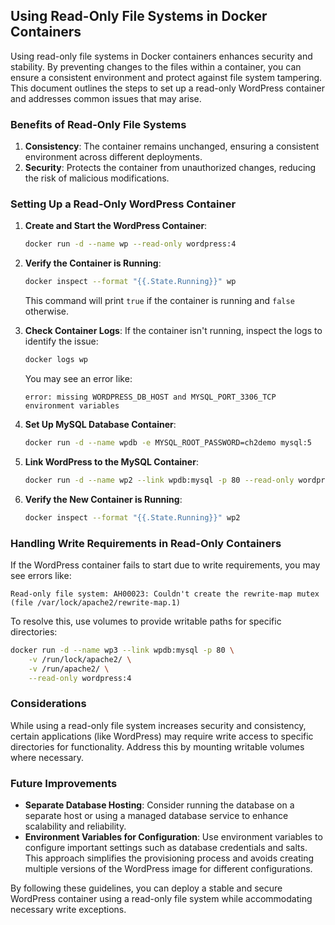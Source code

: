 ## Using Read-Only File Systems in Docker Containers

Using read-only file systems in Docker containers enhances security and stability. By preventing changes to the files within a container, you can ensure a consistent environment and protect against file system tampering. This document outlines the steps to set up a read-only WordPress container and addresses common issues that may arise.

### Benefits of Read-Only File Systems

1. **Consistency**: The container remains unchanged, ensuring a consistent environment across different deployments.
2. **Security**: Protects the container from unauthorized changes, reducing the risk of malicious modifications.

### Setting Up a Read-Only WordPress Container

1. **Create and Start the WordPress Container**:
    ```sh
    docker run -d --name wp --read-only wordpress:4
    ```

2. **Verify the Container is Running**:
    ```sh
    docker inspect --format "{{.State.Running}}" wp
    ```
    This command will print `true` if the container is running and `false` otherwise.

3. **Check Container Logs**:
    If the container isn't running, inspect the logs to identify the issue:
    ```sh
    docker logs wp
    ```
    You may see an error like:
    ```
    error: missing WORDPRESS_DB_HOST and MYSQL_PORT_3306_TCP environment variables
    ```

4. **Set Up MySQL Database Container**:
    ```sh
    docker run -d --name wpdb -e MYSQL_ROOT_PASSWORD=ch2demo mysql:5
    ```

5. **Link WordPress to the MySQL Container**:
    ```sh
    docker run -d --name wp2 --link wpdb:mysql -p 80 --read-only wordpress:4
    ```

6. **Verify the New Container is Running**:
    ```sh
    docker inspect --format "{{.State.Running}}" wp2
    ```

### Handling Write Requirements in Read-Only Containers

If the WordPress container fails to start due to write requirements, you may see errors like:
```
Read-only file system: AH00023: Couldn't create the rewrite-map mutex (file /var/lock/apache2/rewrite-map.1)
```

To resolve this, use volumes to provide writable paths for specific directories:
```sh
docker run -d --name wp3 --link wpdb:mysql -p 80 \
    -v /run/lock/apache2/ \
    -v /run/apache2/ \
    --read-only wordpress:4
```

### Considerations

While using a read-only file system increases security and consistency, certain applications (like WordPress) may require write access to specific directories for functionality. Address this by mounting writable volumes where necessary.

### Future Improvements

- **Separate Database Hosting**: Consider running the database on a separate host or using a managed database service to enhance scalability and reliability.
- **Environment Variables for Configuration**: Use environment variables to configure important settings such as database credentials and salts. This approach simplifies the provisioning process and avoids creating multiple versions of the WordPress image for different configurations.

By following these guidelines, you can deploy a stable and secure WordPress container using a read-only file system while accommodating necessary write exceptions.
